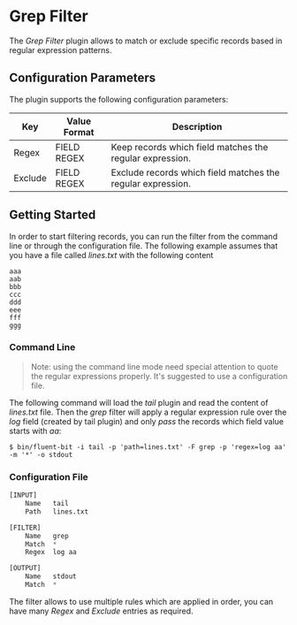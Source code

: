 # Grep Filter

The _Grep Filter_ plugin allows to match or exclude specific records based in regular expression patterns.

## Configuration Parameters

The plugin supports the following configuration parameters:

| Key         | Value Format          | Description       |
| ------------|-----------------------|-------------------|
| Regex       | FIELD REGEX | Keep records which field matches the regular expression. |
| Exclude     | FIELD REGEX | Exclude records which field matches the regular expression. |

## Getting Started

In order to start filtering records, you can run the filter from the command line or through the configuration file. The following example assumes that you have a file called _lines.txt_ with the following content

```
aaa
aab
bbb
ccc
ddd
eee
fff
ggg
```

### Command Line

> Note: using the command line mode need special attention to quote the regular expressions properly. It's suggested to use a configuration file.

The following command will load the _tail_ plugin and read the content of _lines.txt_ file. Then the _grep_ filter will apply a regular expression rule over the _log_ field (created by tail plugin) and only _pass_ the records which field value starts with _aa_:

```
$ bin/fluent-bit -i tail -p 'path=lines.txt' -F grep -p 'regex=log aa' -m '*' -o stdout
```

### Configuration File

```python
[INPUT]
    Name   tail
    Path   lines.txt

[FILTER]
    Name   grep
    Match  *
    Regex  log aa

[OUTPUT]
    Name   stdout
    Match  *
```

The filter allows to use multiple rules which are applied in order, you can have many _Regex_ and _Exclude_ entries as required.
